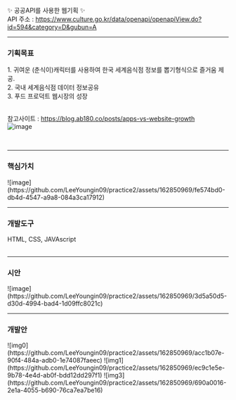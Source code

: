 ✨ 공공API를 사용한 웹기획 ✨ <br>
API 주소 : https://www.culture.go.kr/data/openapi/openapiView.do?id=594&category=D&gubun=A
<br>
<hr>
<h3>기획목표</h3>
1. 귀여운 (춘식이)캐릭터를 사용하여 한국 세계음식점 정보를 뽑기형식으로 즐거움 제공. <br>
2. 국내 세계음식점 데이터 정보공유 <br>
3. 푸드 프로덕트 웹시장의 성장 <br><br>

참고사이트 :  https://blog.ab180.co/posts/apps-vs-website-growth <br>
![image](https://github.com/LeeYoungin09/practice2/assets/162850969/31bef324-26eb-4fcb-9dab-569590c59d23)

<br>
<hr>
<h3>핵심가치</h3>
![image](https://github.com/LeeYoungin09/practice2/assets/162850969/fe574bd0-db4d-4547-a9a8-084a3ca17912)
<br>
<hr>
<h3>개발도구</h3>
HTML, CSS, JAVAscript<br>
<br>
<hr>
<h3>시안</h3>
![image](https://github.com/LeeYoungin09/practice2/assets/162850969/3d5a50d5-d30d-4994-bad4-1d09ffc8021c)
<br>
<hr>
<h3>개발안</h3>
![img0](https://github.com/LeeYoungin09/practice2/assets/162850969/acc1b07e-90f4-484a-adb0-1e74087faeec)
![img1](https://github.com/LeeYoungin09/practice2/assets/162850969/ec9c1e5e-9b78-4e4d-ab0f-bdd12dd297f1)
![img3](https://github.com/LeeYoungin09/practice2/assets/162850969/690a0016-2e1a-4055-b690-76ca7ea7be16)
